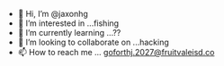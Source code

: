 - 👋 Hi, I’m @jaxonhg
- 👀 I’m interested in ...fishing
- 🌱 I’m currently learning ...??
- 💞️ I’m looking to collaborate on ...hacking
- 📫 How to reach me ... goforthj.2027@fruitvaleisd.co

<!---
jaxonhg/jaxonhg is a ✨ special ✨ repository because its `README.md` (this file) appears on your GitHub profile.
You can click the Preview link to take a look at your changes.
--->
